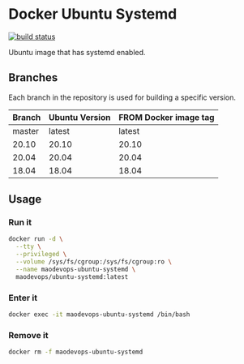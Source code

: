 # Docker Ubuntu Systemd

[![build status](https://img.shields.io/docker/cloud/build/maodevops/ubuntu-systemd)](https://hub.docker.com/repository/docker/maodevops/ubuntu-systemd)

Ubuntu image that has systemd enabled.

## Branches

Each branch in the repository is used for building a specific version.

| Branch | Ubuntu Version | FROM Docker image tag |
| ------ | -------------- | --------------------- |
| master | latest         | latest                |
| 20.10  | 20.10          | 20.10                 |
| 20.04  | 20.04          | 20.04                 |
| 18.04  | 18.04          | 18.04                 |

## Usage

### Run it

```bash
docker run -d \
  --tty \
  --privileged \
  --volume /sys/fs/cgroup:/sys/fs/cgroup:ro \
  --name maodevops-ubuntu-systemd \
  maodevops/ubuntu-systemd:latest
```

### Enter it

```bash
docker exec -it maodevops-ubuntu-systemd /bin/bash
```

### Remove it

```bash
docker rm -f maodevops-ubuntu-systemd
```
